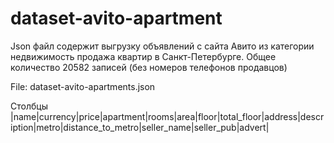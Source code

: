 # dataset-avito-apartment

Json файл содержит выгрузку объявлений с сайта Авито из категории недвижимость продажа квартир в Санкт-Петербурге.
Общее количество 20582 записей (без номеров телефонов продавцов)

File: dataset-avito-apartments.json

Столбцы
|name|currency|price|apartment|rooms|area|floor|total_floor|address|description|metro|distance_to_metro|seller_name|seller_pub|advert|
